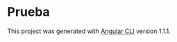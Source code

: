 # Prueba

This project was generated with [Angular CLI](https://github.com/angular/angular-cli) version 1.1.1.
